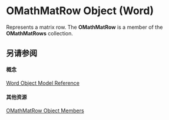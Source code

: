 
# OMathMatRow Object (Word)

Represents a matrix row. The  **OMathMatRow** is a member of the **OMathMatRows** collection.


## 另请参阅


#### 概念


[Word Object Model Reference](be452561-b436-bb9b-6f94-3faa9a74a6fd.md)
#### 其他资源


[OMathMatRow Object Members](http://msdn.microsoft.com/library/ea4fee7a-4ada-2f9d-4b06-c967a1cc4032%28Office.15%29.aspx)